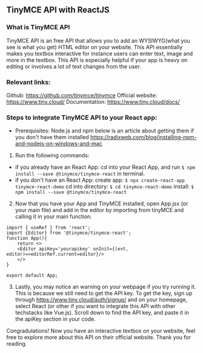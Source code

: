 ## TinyMCE API with ReactJS

### What is TinyMCE API
TinyMCE API is an free API that allows you to add an WYSIWYG(what you see is what you get) HTML editor on your website. This API essentially makes you textbox interactive for instance users can enter text, image and more in the textbox. This API is especially helpful if your app is heavy on editing or involves a lot of text changes from the user.

### Relevant links:
Github: https://github.com/tinymce/tinymce
Official website: https://www.tiny.cloud/
Documentation: https://www.tiny.cloud/docs/

### Steps to integrate TinyMCE API to your React app:
* Prerequisites: Node.js and npm
below is an article about getting them if you don't have them installed
https://radixweb.com/blog/installing-npm-and-nodejs-on-windows-and-mac

1) Run the following commands:
- if you already have an React App:
    cd into your React App, and run  ```$ npm install --save @tinymce/tinymce-react``` in terminal.
- if you don't have an React App:
    create app: ```$ npx create-react-app tinymce-react-demo```
    cd into directory: ```$ cd tinymce-react-demo```
    install: ```$ npm install --save @tinymce/tinymce-react```

2) Now that you have your App and TinyMCE installed, open App.jsx (or your main file) and add in the editor by importing from tinyMCE and calling it in your main function.
```
import { useRef } from 'react';
import {Editor} from '@tinymce/tinymce-react';
function App(){
    return <>
    <Editor apiKey='yourapikey' onInit={(evt, editor)=>editorRef.current=editor}/>
    </>
}

export default App;
```

3) Lastly, you may notice an warning on your webpage if you try running it. This is because we still need to get the API key. To get the key, sign up through https://www.tiny.cloud/auth/signup/ and on your homepage, select React (or other if you want to integrate this API with other techstacks like Vue.js). Scroll down to find the API key, and paste it in the apiKey section in your code.

Congradulations! Now you have an interactive textbox on your website, feel free to explore more about this API on their official website. Thank you for reading.
